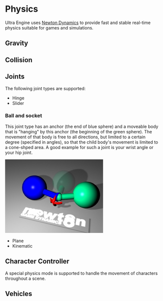 # Physics

Ultra Engine uses [Newton Dynamics](http://newtondynamics.com) to provide fast and stable real-time physics suitable for games and simulations.

## Gravity



## Collision



## Joints

The following joint types are supported:

- Hinge
- Slider

### Ball and socket

This joint type has an anchor (the end of blue sphere) and a moveable body that is "hanging" by this anchor (the beginning of the green sphere). The movement of that body is free to all directions, but limited to a certain degree (specified in angles), so that the child body's movement is limited to a cone-shped area. A good example for such a joint is your wrist angle or your hip joint.

![](./Images/Newton_ballandsocket.jpg)


- Plane
- Kinematic



## Character Controller

A special physics mode is supported to handle the movement of characters throughout a scene.

## Vehicles

